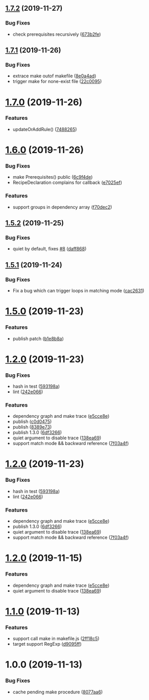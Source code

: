 ## [1.7.2](https://github.com/searchfe/makit/compare/v1.7.1...v1.7.2) (2019-11-27)


### Bug Fixes

* check prerequisites recursively ([673b2fe](https://github.com/searchfe/makit/commit/673b2feb617abba9b84bd7208110a65cf2b9c258))

## [1.7.1](https://github.com/searchfe/makit/compare/v1.7.0...v1.7.1) (2019-11-26)


### Bug Fixes

* extrace make outof makefile ([8e0a4ad](https://github.com/searchfe/makit/commit/8e0a4ad36ebfa41d9849d106bfd66150cab1c71f))
* trigger make for none-exist file ([22c0095](https://github.com/searchfe/makit/commit/22c0095bd56c34f67e6ebf9cced65421d395d7ef))

# [1.7.0](https://github.com/searchfe/makit/compare/v1.6.0...v1.7.0) (2019-11-26)


### Features

* updateOrAddRule() ([7488265](https://github.com/searchfe/makit/commit/74882651d070eb4a40fe89a99da0d101f3c5e842))

# [1.6.0](https://github.com/searchfe/makit/compare/v1.5.2...v1.6.0) (2019-11-26)


### Bug Fixes

* make Prerequisites() public ([6c9f4de](https://github.com/searchfe/makit/commit/6c9f4dea0258d02072bf55c4fb36f2d907237605))
* RecipeDeclaration complains for callback ([e7025ef](https://github.com/searchfe/makit/commit/e7025ef63368acb7802f86af17bc849e22154bcb))


### Features

* support groups in dependency array ([f70dec2](https://github.com/searchfe/makit/commit/f70dec2f1c2e2a8abc575bb9f9de43aba0f72304))

## [1.5.2](https://github.com/searchfe/makit/compare/v1.5.1...v1.5.2) (2019-11-25)


### Bug Fixes

* quiet by default, fixes [#8](https://github.com/searchfe/makit/issues/8) ([daff868](https://github.com/searchfe/makit/commit/daff86897306a93b37f272519ed90c33906fb70e))

## [1.5.1](https://github.com/searchfe/makit/compare/v1.5.0...v1.5.1) (2019-11-24)


### Bug Fixes

* Fix a bug which can trigger loops in matching mode ([cac2631](https://github.com/searchfe/makit/commit/cac26318b4263e9734330b1752b000c12c4114c9))

# [1.5.0](https://github.com/searchfe/makit/compare/v1.4.1...v1.5.0) (2019-11-23)


### Features

* publish patch ([b1e8b8a](https://github.com/searchfe/makit/commit/b1e8b8ae4143edaecf72e91fe906bc430773f4aa))

# [1.2.0](https://github.com/searchfe/makit/compare/v1.1.0...v1.2.0) (2019-11-23)


### Bug Fixes

* hash in test ([593198a](https://github.com/searchfe/makit/commit/593198a6e08bc5fa69cf49f0f7db4b632474de03))
* lint ([242e066](https://github.com/searchfe/makit/commit/242e066415eb8c5f2a0adcf1df005af4a834fcb8))


### Features

* dependency graph and make trace ([e5cce8e](https://github.com/searchfe/makit/commit/e5cce8ec317102ab3291f241e8c1075e00f3f73f))
* publish ([c0d0475](https://github.com/searchfe/makit/commit/c0d04750b6e1201a96ec674a0114717de102b1ba))
* publish ([8389e73](https://github.com/searchfe/makit/commit/8389e735346fd966eb4713c2ef46d45e6c08455d))
* publish 1.3.0 ([6df3266](https://github.com/searchfe/makit/commit/6df32665386f3b294b48c1750cca755a262cc1ad))
* quiet argument to disable trace ([138ea69](https://github.com/searchfe/makit/commit/138ea69290047afc91a6f591c104e06b90401503))
* support match mode && backward reference ([7f03a4f](https://github.com/searchfe/makit/commit/7f03a4f12b6c1ef4c92d03ce53e8c32edf5e3e7a))

# [1.2.0](https://github.com/searchfe/makit/compare/v1.1.0...v1.2.0) (2019-11-23)


### Bug Fixes

* hash in test ([593198a](https://github.com/searchfe/makit/commit/593198a6e08bc5fa69cf49f0f7db4b632474de03))
* lint ([242e066](https://github.com/searchfe/makit/commit/242e066415eb8c5f2a0adcf1df005af4a834fcb8))


### Features

* dependency graph and make trace ([e5cce8e](https://github.com/searchfe/makit/commit/e5cce8ec317102ab3291f241e8c1075e00f3f73f))
* publish 1.3.0 ([6df3266](https://github.com/searchfe/makit/commit/6df32665386f3b294b48c1750cca755a262cc1ad))
* quiet argument to disable trace ([138ea69](https://github.com/searchfe/makit/commit/138ea69290047afc91a6f591c104e06b90401503))
* support match mode && backward reference ([7f03a4f](https://github.com/searchfe/makit/commit/7f03a4f12b6c1ef4c92d03ce53e8c32edf5e3e7a))

# [1.2.0](https://github.com/searchfe/makit/compare/v1.1.0...v1.2.0) (2019-11-15)


### Features

* dependency graph and make trace ([e5cce8e](https://github.com/searchfe/makit/commit/e5cce8ec317102ab3291f241e8c1075e00f3f73f))
* quiet argument to disable trace ([138ea69](https://github.com/searchfe/makit/commit/138ea69290047afc91a6f591c104e06b90401503))

# [1.1.0](https://github.com/searchfe/makit/compare/v1.0.0...v1.1.0) (2019-11-13)


### Features

* support call make in makefile.js ([2ff18c5](https://github.com/searchfe/makit/commit/2ff18c55958ed071c42d788a4dd4e248469040b5))
* target support RegExp ([d9095ff](https://github.com/searchfe/makit/commit/d9095fff012fcef5135966be79f36d3ef71de007))

# 1.0.0 (2019-11-13)


### Bug Fixes

* cache pending make procedure ([8077aa6](https://github.com/searchfe/makit/commit/8077aa64626235c2367d78274c1000159fca690a))
